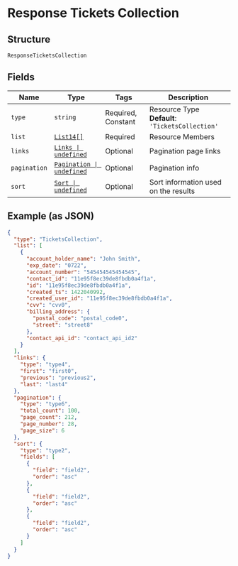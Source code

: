 
# Response Tickets Collection

## Structure

`ResponseTicketsCollection`

## Fields

| Name | Type | Tags | Description |
|  --- | --- | --- | --- |
| `type` | `string` | Required, Constant | Resource Type<br>**Default**: `'TicketsCollection'` |
| `list` | [`List14[]`](../../doc/models/list-14.md) | Required | Resource Members |
| `links` | [`Links \| undefined`](../../doc/models/links.md) | Optional | Pagination page links |
| `pagination` | [`Pagination \| undefined`](../../doc/models/pagination.md) | Optional | Pagination info |
| `sort` | [`Sort \| undefined`](../../doc/models/sort.md) | Optional | Sort information used on the results |

## Example (as JSON)

```json
{
  "type": "TicketsCollection",
  "list": [
    {
      "account_holder_name": "John Smith",
      "exp_date": "0722",
      "account_number": "545454545454545",
      "contact_id": "11e95f8ec39de8fbdb0a4f1a",
      "id": "11e95f8ec39de8fbdb0a4f1a",
      "created_ts": 1422040992,
      "created_user_id": "11e95f8ec39de8fbdb0a4f1a",
      "cvv": "cvv0",
      "billing_address": {
        "postal_code": "postal_code0",
        "street": "street8"
      },
      "contact_api_id": "contact_api_id2"
    }
  ],
  "links": {
    "type": "type4",
    "first": "first0",
    "previous": "previous2",
    "last": "last4"
  },
  "pagination": {
    "type": "type6",
    "total_count": 100,
    "page_count": 212,
    "page_number": 28,
    "page_size": 6
  },
  "sort": {
    "type": "type2",
    "fields": [
      {
        "field": "field2",
        "order": "asc"
      },
      {
        "field": "field2",
        "order": "asc"
      },
      {
        "field": "field2",
        "order": "asc"
      }
    ]
  }
}
```

